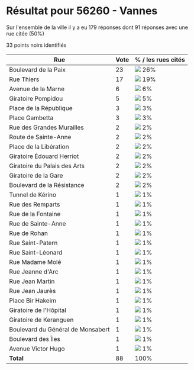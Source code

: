 # Résultat pour 56260 - Vannes

Sur l'ensemble de la ville il y a eu 179 réponses dont 91 réponses avec une rue citée (50%)

33 points noirs identifiés

| Rue | Vote | % / les rues cités|
|-----|------|-------------------|
| Boulevard de la Paix | 23 | <img src="../../img/bar_26.gif" />&nbsp;26%|
| Rue Thiers | 17 | <img src="../../img/bar_19.gif" />&nbsp;19%|
| Avenue de la Marne | 6 | <img src="../../img/bar_6.gif" />&nbsp;6%|
| Giratoire Pompidou | 5 | <img src="../../img/bar_5.gif" />&nbsp;5%|
| Place de la République | 3 | <img src="../../img/bar_3.gif" />&nbsp;3%|
| Place Gambetta | 3 | <img src="../../img/bar_3.gif" />&nbsp;3%|
| Rue des Grandes Murailles | 2 | <img src="../../img/bar_2.gif" />&nbsp;2%|
| Route de Sainte-Anne | 2 | <img src="../../img/bar_2.gif" />&nbsp;2%|
| Place de la Libération | 2 | <img src="../../img/bar_2.gif" />&nbsp;2%|
| Giratoire Édouard Herriot | 2 | <img src="../../img/bar_2.gif" />&nbsp;2%|
| Giratoire du Palais des Arts | 2 | <img src="../../img/bar_2.gif" />&nbsp;2%|
| Giratoire de la Gare | 2 | <img src="../../img/bar_2.gif" />&nbsp;2%|
| Boulevard de la Résistance | 2 | <img src="../../img/bar_2.gif" />&nbsp;2%|
| Tunnel de Kérino | 1 | <img src="../../img/bar_1.gif" />&nbsp;1%|
| Rue des Remparts | 1 | <img src="../../img/bar_1.gif" />&nbsp;1%|
| Rue de la Fontaine | 1 | <img src="../../img/bar_1.gif" />&nbsp;1%|
| Rue de Sainte-Anne | 1 | <img src="../../img/bar_1.gif" />&nbsp;1%|
| Rue de Rohan | 1 | <img src="../../img/bar_1.gif" />&nbsp;1%|
| Rue Saint-Patern | 1 | <img src="../../img/bar_1.gif" />&nbsp;1%|
| Rue Saint-Léonard | 1 | <img src="../../img/bar_1.gif" />&nbsp;1%|
| Rue Madame Molé | 1 | <img src="../../img/bar_1.gif" />&nbsp;1%|
| Rue Jeanne d'Arc | 1 | <img src="../../img/bar_1.gif" />&nbsp;1%|
| Rue Jean Martin | 1 | <img src="../../img/bar_1.gif" />&nbsp;1%|
| Rue Jean Jaurès | 1 | <img src="../../img/bar_1.gif" />&nbsp;1%|
| Place Bir Hakeim | 1 | <img src="../../img/bar_1.gif" />&nbsp;1%|
| Giratoire de l'Hôpital | 1 | <img src="../../img/bar_1.gif" />&nbsp;1%|
| Giratoire de Keranguen | 1 | <img src="../../img/bar_1.gif" />&nbsp;1%|
| Boulevard du Général de Monsabert | 1 | <img src="../../img/bar_1.gif" />&nbsp;1%|
| Boulevard des Îles | 1 | <img src="../../img/bar_1.gif" />&nbsp;1%|
| Avenue Victor Hugo | 1 | <img src="../../img/bar_1.gif" />&nbsp;1%|
| **Total** | 88 | 100%|
